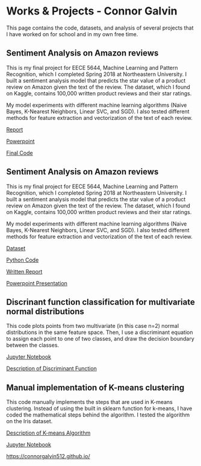 # Works & Projects - Connor Galvin

This page contains the code, datasets, and analysis of several projects that I have worked on for school and in my own free time.

## Sentiment Analysis on Amazon reviews

This is my final project for EECE 5644, Machine Learning and Pattern Recognition, which I completed Spring 2018 at Northeastern University. I built a sentiment analysis model that predicts the star value of a product review on Amazon given the text of the review. The dataset, which I found on Kaggle, contains 100,000 written product reviews and their star ratings. 

My model experiments with different machine learning algorithms (Naive Bayes, K-Nearest Neighbors, Linear SVC, and SGD). I also tested different methods for feature extraction and vectorization of the text of each review. 


[Report](final_report_galvin_joseph.pdf)

[Powerpoint](galvin_joseph_project_final_ppt.pptx)

[Final Code](main.py)


## Sentiment Analysis on Amazon reviews

This is my final project for EECE 5644, Machine Learning and Pattern Recognition, which I completed Spring 2018 at Northeastern University. I built a sentiment analysis model that predicts the star value of a product review on Amazon given the text of the review. The dataset, which I found on Kaggle, contains 100,000 written product reviews and their star ratings. 

My model experiments with different machine learning algorithms (Naive Bayes, K-Nearest Neighbors, Linear SVC, and SGD). I also tested different methods for feature extraction and vectorization of the text of each review. 

[Dataset](amazon_reviews.csv)

[Python Code](Sentiment-Model.py)

[Written Report](galvin-setiment-analysis-report.pdf)

[Powerpoint Presentation](galvin-sentiment-analysis-ppt.pptx)

## Discrinant function classification for multivariate normal distributions

This code plots points from two multivariate (in this case n=2) normal distributions in the same feature space. Then, I use a discriminant equation to assign each point to one of two classes, and draw the decision boundary between the classes. 

[Jupyter Notebook](https://nbviewer.jupyter.org/github/connorgalvin512/connorgalvin512.github.io/blob/master/normal_distribution_calssification.ipynb)

[Description of Discriminant Function](discriminant_description.pdf)



## Manual implementation of K-means clustering 

This code manually implements the steps that are used in K-means clustering. Instead of using the built in sklearn function for k-means, I have coded the mathematical steps behind the  algorithm. I tested the algorithm on the Iris dataset.


[Description of K-means Algorithm](k_means_explanation.pdf)

[Jupyter Notebook](https://nbviewer.jupyter.org/github/connorgalvin512/connorgalvin512.github.io/blob/master/k_means.ipynb)


https://connorgalvin512.github.io/
